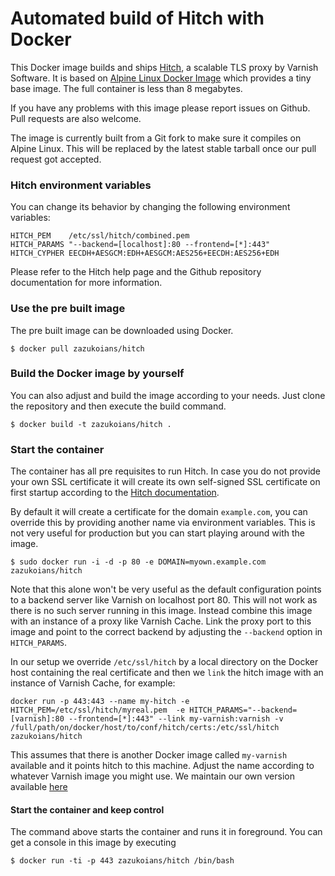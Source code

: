 # Automated build of Hitch with Docker

This Docker image builds and ships [Hitch](https://github.com/varnish/hitch), a scalable TLS proxy by Varnish Software. It is based on [Alpine Linux Docker Image](http://gliderlabs.viewdocs.io/docker-alpine/) which provides a tiny base image. The full container is less than 8 megabytes.

If you have any problems with this image please report issues on Github. Pull requests are also welcome.

The image is currently built from a Git fork to make sure it compiles on Alpine Linux. This will be replaced by the latest stable tarball once our pull request got accepted.

### Hitch environment variables

You can change its behavior by changing the following environment variables:

    HITCH_PEM    /etc/ssl/hitch/combined.pem
    HITCH_PARAMS "--backend=[localhost]:80 --frontend=[*]:443"
    HITCH_CYPHER EECDH+AESGCM:EDH+AESGCM:AES256+EECDH:AES256+EDH

Please refer to the Hitch help page and the Github repository documentation for more information. 

### Use the pre built image

The pre built image can be downloaded using Docker.

    $ docker pull zazukoians/hitch


### Build the Docker image by yourself

You can also adjust and build the image according to your needs. Just clone the repository and then execute the build command.

    $ docker build -t zazukoians/hitch .


### Start the container

The container has all pre requisites to run Hitch. In case you do not provide your own SSL certificate it will create its own self-signed SSL certificate on first startup according to the [Hitch documentation](https://github.com/varnish/hitch/blob/master/docs/certificates.md).

By default it will create a certificate for the domain `example.com`, you can override this by providing another name via environment variables. This is not very useful for production but you can start playing around with the image.

    $ sudo docker run -i -d -p 80 -e DOMAIN=myown.example.com zazukoians/hitch

Note that this alone won't be very useful as the default configuration points to a backend server like Varnish on localhost port 80. This will not work as there is no such server running in this image. Instead combine this image with an instance of a proxy like Varnish Cache. Link the proxy port to this image and point to the correct backend by adjusting the `--backend` option in `HITCH_PARAMS`.

In our setup we override `/etc/ssl/hitch` by a local directory on the Docker host containing the real certificate and then we `link` the hitch image with an instance of Varnish Cache, for example:

    docker run -p 443:443 --name my-hitch -e HITCH_PEM=/etc/ssl/hitch/myreal.pem  -e HITCH_PARAMS="--backend=[varnish]:80 --frontend=[*]:443" --link my-varnish:varnish -v /full/path/on/docker/host/to/conf/hitch/certs:/etc/ssl/hitch zazukoians/hitch

This assumes that there is another Docker image called `my-varnish` available and it points hitch to this machine. Adjust the name according to whatever Varnish image you might use. We maintain our own version available [here](https://github.com/zazukoians/docker-varnish) 

#### Start the container and keep control

The command above starts the container and runs it in foreground. You can get a console in this image by executing

    $ docker run -ti -p 443 zazukoians/hitch /bin/bash
